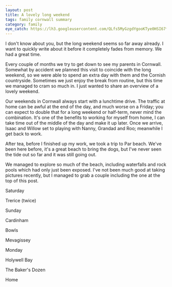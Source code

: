 ```yaml
---
layout: post
title: A lovely long weekend
tags: family cornwall summary
category: family
eye_catch: https://lh3.googleusercontent.com/QLfs5MyGzgdYgooKTye0HSI67f3uqOH5KtRawj4LqfKxKPK96_mO9TIxpQC12FGu-YYIQvk3eJ2AowAk2XULemOpwJ-K_0rJB6ZNt1wdKvod_2OEJ3fwyOFS42tvAEdOUXlJFw31yvY=w1280-h720-no
---
```


I don't know about you, but the long weekend seems so far away already. I want to quickly write about it before it completely fades from memory. We had a great time.

Every couple of months we try to get down to see my parents in Cornwall. Somewhat by accident we planned this visit to coincide with the long weekend, so we were able to spend an extra day with them and the Cornish countryside. Sometimes we just enjoy the break from routine, but this time we managed to cram so much in. I just wanted to share an overview of a lovely weekend.

<!--more-->

Our weekends in Cornwall always start with a lunchtime drive. The traffic at home can be awful at the end of the day, and much worse on a Friday; you can expect to double that for a long weekend or half-term, never mind the combination. It's one of the benefits to working for myself from home, I can take time out of the middle of the day and make it up later. Once we arrive, Isaac and Willow set to playing with Nanny, Grandad and Roo; meanwhile I get back to work.

After tea, before I finished up my work, we took a trip to Par beach. We've been here before, it's a great beach to bring the dogs, but I've never seen the tide out so far and it was still going out.

We managed to explore so much of the beach, including waterfalls and rock pools which had only just been exposed. I've not been much good at taking pictures recently, but I managed to grab a couple including the one at the top of this post.

Saturday

Trerice (twice)

Sunday

Cardinham

Bowls

Mevagissey

Monday

Holywell Bay

The Baker's Dozen

Home